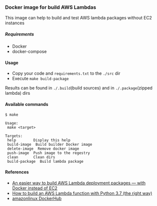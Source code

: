 ### Docker image for build AWS Lambdas

This image can help to build and test AWS lambda packages without EC2 instances

##### Requirements
- Docker
- docker-compose

#### Usage
- Copy your code and `requirements.txt` to the `./src` dir
- Execute `make build-package`

Results can be found in `./.build`(build sources) and in `./.package`(zipped lambda) dirs

#### Available commands
 ```
$ make

Usage:
  make <target>

Targets:
  help        Display this help
  build-image  Build builder Docker image
  delete-image  Remove docker image
  push-image  Push image to the regestry
  clean       Clean dirs
  build-package  Build lambda package
```

#### References
- [An easier way to build AWS Lambda deployment packages — with Docker instead of EC2](https://blog.quiltdata.com/an-easier-way-to-build-lambda-deployment-packages-with-docker-instead-of-ec2-9050cd486ba8?gi=c983640fef87)
- [How to build an AWS Lambda function with Python 3.7 (the right way)](https://medium.com/@niklongstone/how-to-build-an-aws-lambda-function-with-python-3-7-the-right-way-21888e2edbe8)
- [amazonlinux DockerHub](https://hub.docker.com/_/amazonlinux/?tab=tags)